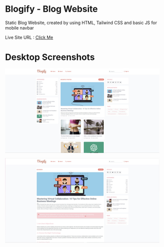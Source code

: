 # Blogify - Blog Website
 Static Blog Website, created by using HTML, Tailwind CSS and basic JS for mobile navbar
 
 Live Site URL : [Click Me](https://erenymo.github.io/Blog-Website/)
 
 # Desktop Screenshots
 
 ![Design preview for the Blogify Blog Website](./images/desktop_preview_1.jpg)
 
 ![Design preview for the Blogify Blog Website](./images/desktop_preview_2.jpg)
 
